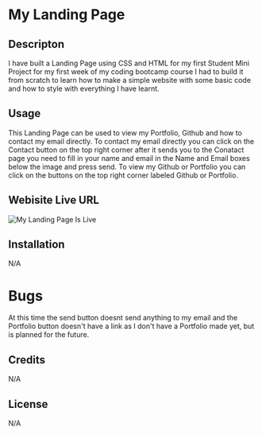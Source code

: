 # My Landing Page

## Descripton

I have built a Landing Page using CSS and HTML for my first Student Mini Project for my first week of my coding bootcamp course I had to build it from scratch to learn how to make a simple website with some basic code and how to style with everything I have learnt. 

## Usage 

This Landing Page can be used to view my Portfolio, Github and how to contact my email directly. 
To contact my email directly you can click on the Contact button on the top right corner after it sends you to the Conatact page you need to fill in your name and email in the Name and Email boxes below the image and press send.
To view my Github or Portfolio you can click on the buttons on the top right corner labeled Github or Portfolio.

## Webisite Live URL

![My Landing Page Is Live](https://github.com/Jayden338/horiseon-services/assets/136901914/11a9d43d-bc8a-4885-8ad3-1fed7712b8ca) 

## Installation 

N/A 
# Bugs 

At this time the send button doesnt send anything to my email and the Portfolio button doesn't have a link as I don't have a Portfolio made yet, but is planned for the future.
## Credits 

N/A 

## License 

N/A 



